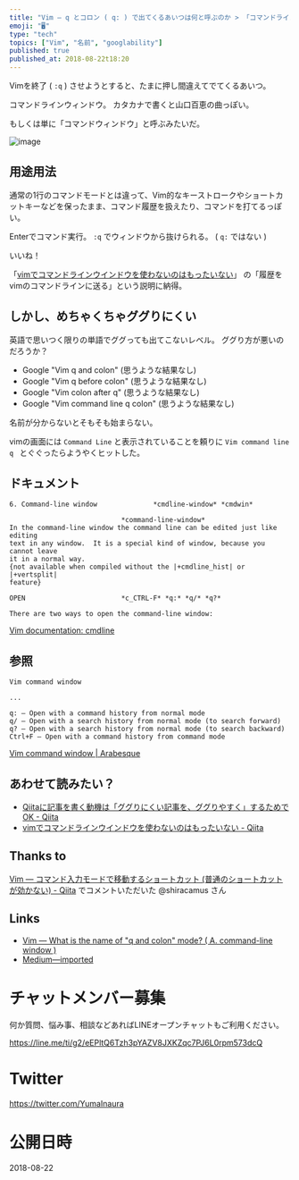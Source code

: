 ```yaml
---
title: "Vim — q とコロン ( q: ) で出てくるあいつは何と呼ぶのか > 「コマンドライン・ウィンドウ」らしい"
emoji: "🖥"
type: "tech"
topics: ["Vim", "名前", "googlability"]
published: true
published_at: 2018-08-22t18:20
---
```


Vimを終了 ( `:q` ) させようとすると、たまに押し間違えてでてくるあいつ。

コマンドラインウィンドウ。
カタカナで書くと山口百恵の曲っぽい。

もしくは単に「コマンドウィンドウ」と呼ぶみたいだ。

![image](https://user-images.githubusercontent.com/13635059/44454133-a8c8a780-a635-11e8-9611-6817ccd3d153.png)

## 用途用法

通常の1行のコマンドモードとは違って、Vim的なキーストロークやショートカットキーなどを保ったまま、コマンド履歴を扱えたり、コマンドを打てるっぽい。

Enterでコマンド実行。
`:q` でウィンドウから抜けられる。 ( `q:` ではない )


いいね！


「[vimでコマンドラインウインドウを使わないのはもったいない](https://qiita.com/shiena/items/d73ca1dd9d2855c98829)」 の「履歴をvimのコマンドラインに送る」という説明に納得。

## しかし、めちゃくちゃググりにくい

英語で思いつく限りの単語でググっても出てこないレベル。
ググり方が悪いのだろうか？

- Google "Vim q and colon" (思うような結果なし)
- Google "Vim q before colon" (思うような結果なし)
- Google "Vim colon after q" (思うような結果なし)
- Google "Vim command line q colon" (思うような結果なし)

名前が分からないとそもそも始まらない。

vimの画面には `Command Line` と表示されていることを頼りに `Vim command line q ` とぐぐったらようやくヒットした。

## ドキュメント


```
6. Command-line window				*cmdline-window* *cmdwin*

							*command-line-window*
In the command-line window the command line can be edited just like editing
text in any window.  It is a special kind of window, because you cannot leave
it in a normal way.
{not available when compiled without the |+cmdline_hist| or |+vertsplit|
feature}

OPEN						*c_CTRL-F* *q:* *q/* *q?*

There are two ways to open the command-line window:

```


[Vim documentation: cmdline](http://vimdoc.sourceforge.net/htmldoc/cmdline.html)

## 参照

```
Vim command window

...

q: — Open with a command history from normal mode
q/ — Open with a search history from normal mode (to search forward)
q? — Open with a search history from normal mode (to search backward)
Ctrl+F — Open with a command history from command mode
```

[Vim command window | Arabesque](https://sanctum.geek.nz/arabesque/vim-command-window/)

## あわせて読みたい？

- [Qiitaに記事を書く動機は「ググりにくい記事を、ググりやすく」するためでOK - Qiita](https://qiita.com/YumaInaura/items/e83df9a45836f7b2929b)
- [vimでコマンドラインウインドウを使わないのはもったいない - Qiita](https://qiita.com/shiena/items/d73ca1dd9d2855c98829)

## Thanks to

[Vim — コマンド入力モードで移動するショートカット (普通のショートカットが効かない) - Qiita](https://qiita.com/YumaInaura/items/2ca09661f5197386aae9) でコメントいただいた @shiracamus さん

## Links

- [Vim — What is the name of "q and colon" mode? ( A. command-line window )](https://gist.github.com/YumaInaura/8deb53846b8a9edf243b5589c5dda938)
- [Medium—imported](https://medium.com/supersonic-generation/vim-what-is-the-name-of-q-and-colon-mode-a-command-line-window-25bf42f8f776)








<!-- Update From Qiita API -->

# チャットメンバー募集


何か質問、悩み事、相談などあればLINEオープンチャットもご利用ください。

https://line.me/ti/g2/eEPltQ6Tzh3pYAZV8JXKZqc7PJ6L0rpm573dcQ





# Twitter


https://twitter.com/YumaInaura


<!-- Update From Qiita API -->



# 公開日時

2018-08-22

